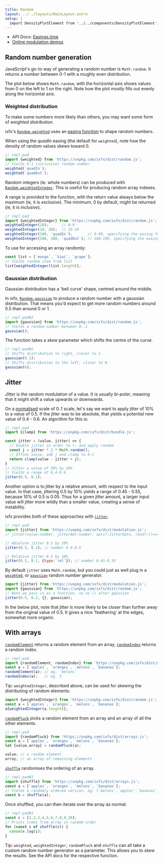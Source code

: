 ```yaml
---
title: Random
layout: ../../layouts/MainLayout.astro
setup: |
  import DensityPlotElement from '../../components/DensityPlotElement';
---
```


<script type="module" hoist>
  import '/src/components/ReplPad';
  import '/src/loader';
  import '/src/components/DensityPlotElement';
  import {weightedInteger, weighted, gaussian} from '/node_modules/ixfx/dist/random.js';
  import {jitter, Easings} from '/node_modules/ixfx/dist/modulation.js';
  window.weightedInteger = weightedInteger;
  window.weighted = weighted;
  window.jitter = jitter;
  window.Easings = Easings;
  window.gaussian = gaussian;
  importEl(
    `plot1`, 
    `density-plot-element`, {
      fn: "Math.random()"
  });
  importEl(
    `plot2`, 
    `density-plot-element`, {
      fn: "weighted('quadIn')",
      editable: true
  });
  importEl(
  `plot3`, 
  `density-plot-element`, {
    fn: "jitter(0.5, 0.2)",
    scaleMin: 0,
    scaleMax: 1,
    editable: true
  });
  importEl(
    `plot4`, 
    `density-plot-element`, {
      fn: "jitter(0.5, 0.2, {}, gaussian)",
      scaleMin: 0,
      scaleMax: 1,
      editable: true
  });

    importEl(
    `plot-gaussian`, 
    `density-plot-element`, {
      fn: "gaussian()",
      scaleMin: 0,
      scaleMax: 1,
      editable: true
  });
</script>

* API Docs: [Easings.time](https://clinth.github.io/ixfx/modules/Modulation.Easings.html#time)
* [Online modulation demos](https://clinth.github.io/ixfx-demos/modulation/)

## Random number generation

JavaScript's go-to way of generating a random number is `Math.random`. It returns a number between 0-1 with a roughly even distribution.

The plot below shows `Math.random`, with the horizontal axis shows values from 0 on the left to 1 on the right. Note how the plot mostly fills out evenly along the horizontal axis.

<!-- 
<density-plot-element id="plot1" view="linear" client:visible fn="weightedInteger(10);" /> -->

<div id="plot1"></div>

### Weighted distribution

To make some numbers more likely than others, you may want some form of _weighted distribution_. 

ixfx's [`Random.weighted`](https://clinth.github.io/ixfx/modules/Random.html#weighted) uses an [easing function](../modulation/easing) to shape random numbers.

When using the _quadIn_ easing (the default for `weighted`), note how the density of random values skews toward 0.

<div id="plot2"></div>

```js
// repl-pad
import {weighted} from 'https://unpkg.com/ixfx/dist/random.js';
// Yields 0-1 (inclusive) random number
weighted(`quadIn`);
weighted(`quadOut`);
```

Random integers (ie. whole numbers) can be produced with [`Random.weightedInteger`](https://clinth.github.io/ixfx/modules/Random.html#weightedInteger). This is useful for producing random array indexes.

A range is provided to the function, with the return value always below the maximum (ie, it is _exclusive_). The minimum, 0 by default, might be returned (ie, it is _inclusive_).

```js
// repl-pad
import {weightedInteger} from 'https://unpkg.com/ixfx/dist/random.js';
weightedInteger(10);      // 0-9
weightedInteger(10, 20);  // 10-19
weightedInteger(100, `quadIn`);       // 0-99, specifying the easing function
weightedInteger(100, 200, `quadOut`); // 100-199, specifying the easing function
```

To use for accessing an array randomly:
```js
const list = [`mango`, `kiwi`, `grape`];
// Yields random item from list
list[weightedInteger(list.length)];
```

### Gaussian distribution

Gaussian distribution has a 'bell curve' shape, centred around the middle.

<div id="plot-gaussian"></div>

In ixfx, [`Random.gaussian`](https://clinth.github.io/ixfx/modules/Random.html#gaussian) to produce a random number with a gaussian distribution. That means you'd expect to get more random numbers around 0.5 than around 0 or 1.

```js
// repl-pad#2
import {gaussian} from 'https://unpkg.com/ixfx/dist/random.js';
// Yields a random number between 0..1
gaussian();
```

The function takes a _skew_ parameter which shifts the centre of the curve.

```js
// repl-pad#2
// Shifts distribution to right, closer to 1
gaussian(0.1);
// Shifts distribution to the left, closer to 0
gaussian(6);
```

## Jitter

_Jitter_ is the random modulation of a value. It is usually _bi-polar_, meaning that it might shift a value upwards or downwards. 

On a [normalised](../../temporal/normalising/) scale of 0..1 scale, let's say we want to apply jitter of 10% to a value of 0.5. If the jitter was to be absolute, that yields a potential new value of 0.4 - 0.6. An algorithm for this is:

```js
// repl-pad
import {clamp} from 'https://unpkg.com/ixfx/dist/bundle.js';

const jitter = (value, jitter) => {
  // Double jitter in order to +- and apply random
  const j = jitter * 2 * Math.random();
  // Offset value, add j and clamp to 0-1
  return clamp(value - jitter + j);
}
// Jitter a value of 50% by 10%
// Yields a range of 0.4-0.6
jitter(0.5, 0.1);
``` 

Another option is to jitter by a relative amount, with respect to the input value. In that case, jittering 0.5 by 10% yields a range of 0.45 - 0.55, because 10% of 0.5 is 0.05. Thus for a given jitter amount, a larger input value will jitter more wildly than a smaller value, creating a sense of instability.

ixfx provides both of these approaches with [`jitter`](https://clinth.github.io/ixfx/modules/Modulation.html#jitter).

```js
// repl-pad
import {jitter} from 'https://unpkg.com/ixfx/dist/modulation.js';
// jitter(value:number, jitterAmt:number, opts?:JitterOpts, rand?:()=>number)

// Absolute jitter 0.5 by 10%
jitter(0.5, 0.1); // number 0.4-0.6

// Relative jitter 0.5 by 10%
jitter(0.5, 0.1, {type:`rel`}); // number 0.45-0.55
```

<div id="plot3"></div>

By default `jitter` uses `Math.random`, but you could just as well plug in a [`weighted`](https://clinth.github.io/ixfx/modules/Random.html#weighted), or [`gaussian`](https://clinth.github.io/ixfx/modules/Random.html#gaussian) random number generator.

```js
import {jitter} from 'https://unpkg.com/ixfx/dist/modulation.js';
import {gaussian} from 'https://unpkg.com/ixfx/dist/random.js';
// Note we pass in as a function, so no () after gaussian
jitter(0.5, 0.2, {}, gaussian);
```

In the below plot, note that jitter is more likely to be closer than further away from the original value of 0.5. It gives a nice 'feathering' at the edges, somewhat more organic.

<div id="plot4"></div>

## With arrays

[`randomElement`](https://clinth.github.io/ixfx/modules/Collections.Arrays.html#randomElement) returns a random element from an array, [`randomIndex`](https://clinth.github.io/ixfx/modules/Collections.Arrays.html#randomIndex) returns a random index.

```js
// repl-pad
import {randomElement, randomIndex} from 'https://unpkg.com/ixfx/dist/arrays.js';
const a = [`apples`, `oranges`, `melons`, `bananas`];
randomElement(a); // eg. `melons`
randomIndex(a);   // eg. 3
```

Tip: `weightedInteger`, described above, can be used for skewing the distributing of random elements:
```js
import {weightedInteger} from 'https://unpkg.com/ixfx/dist/random.js';
const a = [`apples`, `oranges`, `melons`, `bananas`];
a[weightedInteger(a.length)];
```


[`randomPluck`](https://clinth.github.io/ixfx/modules/Collections.Arrays.html#randomPluck) picks a random element from an array and an array of all the other elements.

```js
// repl-pad
import {randomPluck} from 'https://unpkg.com/ixfx/dist/arrays.js';
const a = [`apples`, `oranges`, `melons`, `bananas`];
let {value,array} = randomPluck(a);

value; // a random element
array; // an array of remaining elements
```

[`shuffle`](https://clinth.github.io/ixfx/modules/Collections.Arrays.html#shuffle) randomises the ordering of an array.

```js
// repl-pad#1
import {shuffle} from 'https://unpkg.com/ixfx/dist/arrays.js';
const a = [`apples`, `oranges`, `melons`, `bananas`];
// Yields a randomly ordered version, eg: [`melons`,`apples`,`bananas`,`oranges`];
const b = shuffle(a);
```

Once shuffled, you can then iterate over the array as normal:

```js
// repl-pad#1
const c = [1,2,3,4,5,6,7,8,9,10];
// Prints items from array in random order
for (const i of shuffle(c)) {
  console.log(i);
}
```

Tip: `weighted`, `weightedInteger`, `randomPluck` and `shuffle` can all take a custom random number generator as a parameter. This allows you to skew the results. See the API docs for the respective function.